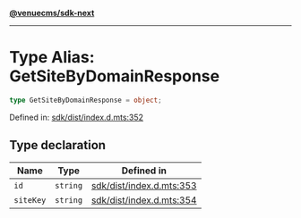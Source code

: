 [**@venuecms/sdk-next**](../Index.md)

***

# Type Alias: GetSiteByDomainResponse

```ts
type GetSiteByDomainResponse = object;
```

Defined in: [sdk/dist/index.d.mts:352](https://github.com/venuecms/sdk/blob/fbf02bcc9fd4a34da75d81536c54bdc995edf6c4/packages/sdk/dist/index.d.mts#L352)

## Type declaration

| Name | Type | Defined in |
| ------ | ------ | ------ |
| <a id="id"></a> `id` | `string` | [sdk/dist/index.d.mts:353](https://github.com/venuecms/sdk/blob/fbf02bcc9fd4a34da75d81536c54bdc995edf6c4/packages/sdk/dist/index.d.mts#L353) |
| <a id="sitekey"></a> `siteKey` | `string` | [sdk/dist/index.d.mts:354](https://github.com/venuecms/sdk/blob/fbf02bcc9fd4a34da75d81536c54bdc995edf6c4/packages/sdk/dist/index.d.mts#L354) |
